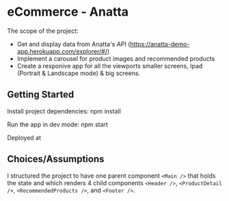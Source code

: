 # eCommerce - Anatta

The scope of the project:
 - Get and display data from Anatta's API (https://anatta-demo-app.herokuapp.com/explorer/#/)
 - Implement a carousel for product images and recommended products
 - Create a responive app for all the viewports smaller screens, Ipad (Portrait & Landscape mode) & big screens.

## Getting Started

Install project dependencies:
npm install

Run the app in dev mode:
npm start

Deployed at 

## Choices/Assumptions

I structured the project to have one parent component ```<Main />``` that holds the state and which renders 4 child components ```<Header />```, ```<ProductDetail />```, ```<RecommendedProducts />```, and ```<Footer />```. 
 


